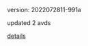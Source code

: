 version: 2022072811-991a

updated 2 avds

[details](https://github.com/0x74f917491bfa7ebfa379/ali_avd_db/blob/master/change_log/2022/07/28/11/991a.txt)